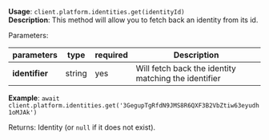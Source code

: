 **Usage**: `client.platform.identities.get(identityId)`    
**Description**: This method will allow you to fetch back an identity from its id. 

Parameters: 

| parameters        | type    | required            | Description                                                       |  
|-------------------|---------|------------------	| -----------------------------------------------------------------	|
| **identifier**    | string  | yes                 | Will fetch back the identity matching the identifier              |

**Example**: `await client.platform.identities.get('3GegupTgRfdN9JMS8R6QXF3B2VbZtiw63eyudh1oMJAk')`

Returns: Identity (or `null` if it does not exist).

